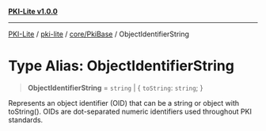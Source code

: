 [**PKI-Lite v1.0.0**](../../../../README.md)

---

[PKI-Lite](../../../../README.md) / [pki-lite](../../../README.md) / [core/PkiBase](../README.md) / ObjectIdentifierString

# Type Alias: ObjectIdentifierString

> **ObjectIdentifierString** = `string` \| \{ `toString`: `string`; \}

Represents an object identifier (OID) that can be a string or object with toString().
OIDs are dot-separated numeric identifiers used throughout PKI standards.
